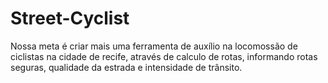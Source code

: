 # Street-Cyclist
Nossa meta é criar mais uma ferramenta de auxílio na locomossão de ciclistas na cidade de recife, através de calculo de rotas, informando rotas seguras, qualidade da estrada e intensidade de trânsito.
